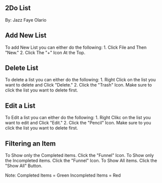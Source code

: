 ## 2Do List
By: Jazz Faye Olario

## Add New List
  To add New List you can either do the following:
     1. Click File and Then "New."
     2. Click The "+" Icon At the Top.
 
## Delete List
  To delete a list you can either do the following:
     1. Right Click on the list you want to delete and Click "Delete."
     2. Click the "Trash" Icon. Make sure to click the list you want to delete first.

## Edit a List
  To Edit a list you can either do the following:
     1. Right Clikc on the list you want to edit and Click "Edit."
     2. Click the "Pencil" Icon. Make sure to you click the list you want to delete first.
     
## Filtering an Item
  To Show only the Completed items. Click the "Funnel" Icon. 
  To Show only the Incompleted items. Click the "Funnel" Icon.
  To Show All items. Click the "Show All" Button.
  
  Note: Completed Items = Green
        Incompleted Items = Red

